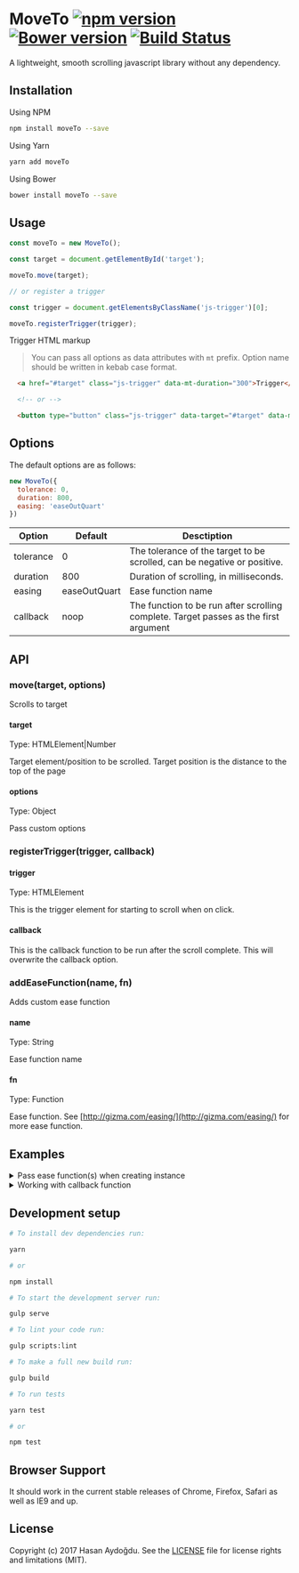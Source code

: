 # MoveTo [![npm version](https://badge.fury.io/js/moveto.svg)](https://badge.fury.io/js/moveto) [![Bower version](https://badge.fury.io/bo/moveTo.svg)](https://badge.fury.io/bo/moveTo) [![Build Status](https://travis-ci.org/hsnaydd/moveTo.svg?branch=master)](https://travis-ci.org/hsnaydd/moveTo.js)

A lightweight, smooth scrolling javascript library without any dependency.

## Installation

Using NPM

```sh
npm install moveTo --save
```

Using Yarn

```sh
yarn add moveTo
```

Using Bower

```sh
bower install moveTo --save
```

## Usage

```js
const moveTo = new MoveTo();

const target = document.getElementById('target');

moveTo.move(target);

// or register a trigger

const trigger = document.getElementsByClassName('js-trigger')[0];

moveTo.registerTrigger(trigger);

```

Trigger HTML markup

> You can pass all options as data attributes with `mt` prefix. Option name should be written in kebab case format.

```html
  <a href="#target" class="js-trigger" data-mt-duration="300">Trigger</a>

  <!-- or -->

  <button type="button" class="js-trigger" data-target="#target" data-mt-duration="300">Trigger</button>
```

## Options

The default options are as follows:

```js
new MoveTo({
  tolerance: 0,
  duration: 800,
  easing: 'easeOutQuart'
})
```

| Option    | Default      | Desctiption                                                                          |
|-----------|--------------|--------------------------------------------------------------------------------------|
| tolerance | 0            | The tolerance of the target to be scrolled, can be negative or positive.             |
| duration  | 800          | Duration of scrolling, in milliseconds.                                              |
| easing    | easeOutQuart | Ease function name                                                                   |
| callback  | noop         | The function to be run after scrolling complete. Target passes as the first argument |

## API

### move(target, options)

Scrolls to target

#### target
Type: HTMLElement|Number

Target element/position to be scrolled. Target position is the distance to the top of the page

#### options
Type: Object

Pass custom options

### registerTrigger(trigger, callback)

#### trigger
Type: HTMLElement

This is the trigger element for starting to scroll when on click.

#### callback

This is the callback function to be run after the scroll complete. This will overwrite the callback option.

### addEaseFunction(name, fn)

Adds custom ease function

#### name
Type: String

Ease function name

#### fn
Type: Function

Ease function. See [http://gizma.com/easing/](http://gizma.com/easing/) for more ease function.

## Examples

<details>
  <summary>Pass ease function(s) when creating instance</summary>

  ```js
  document.addEventListener('DOMContentLoaded', function(){
    const easeFunctions = {
      easeInQuad: function (t, b, c, d) {
        t /= d;
        return c * t * t + b;
      },
      easeOutQuad: function (t, b, c, d) {
        t /= d;
        return -c * t* (t - 2) + b;
      }
    }
    const moveTo = new MoveTo({
      duration: 1000,
      easing: 'easeInQuad'
    }, easeFunctions);
    const trigger = document.getElementsByClassName('js-trigger')[0];
    moveTo.registerTrigger(trigger);
  });
  ```

</details>

<details>
  <summary>Working with callback function</summary>

  ```js
  document.addEventListener('DOMContentLoaded', function(){
    const moveTo = new MoveTo({
      duration: 1000,
      callback: function(target) {
        // This will run if there is no overwrite
      }
    });
    const trigger = document.getElementsByClassName('js-trigger')[0];

    moveTo.registerTrigger(trigger, function(target) {
      // overwrites global callback
    });

    // or

    moveTo.move(1200, {
      duration: 500,
      callback: function() {
        // overwrites global callback
      }
    });
  });
  ```

</details>

## Development setup

```sh
# To install dev dependencies run:

yarn

# or

npm install

# To start the development server run:

gulp serve

# To lint your code run:

gulp scripts:lint

# To make a full new build run:

gulp build

# To run tests

yarn test

# or

npm test
```

## Browser Support

It should work in the current stable releases of Chrome, Firefox, Safari as well as IE9 and up.

## License

Copyright (c) 2017 Hasan Aydoğdu. See the [LICENSE](/LICENSE) file for license rights and limitations (MIT).
